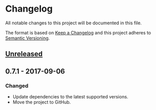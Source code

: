 # Changelog
All notable changes to this project will be documented in this file.

The format is based on [Keep a Changelog](http://keepachangelog.com/en/1.0.0/)
and this project adheres to [Semantic Versioning](http://semver.org/spec/v2.0.0.html).

## [Unreleased]

## 0.7.1 - 2017-09-06
### Changed
- Update dependencies to the latest supported versions.
- Move the project to GitHub.

[Unreleased]: https://github.com/epam/miew/compare/v0.7.1...HEAD

